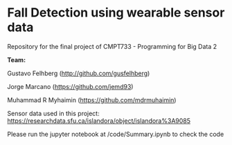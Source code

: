 # Fall Detection using wearable sensor data

Repository for the final project of CMPT733 - Programming for Big Data 2

**Team:**

Gustavo Felhberg (http://github.com/gusfelhberg)

Jorge Marcano (https://github.com/jemd93)

Muhammad R Myhaimin (https://github.com/mdrmuhaimin)

Sensor data used in this project: https://researchdata.sfu.ca/islandora/object/islandora%3A9085

Please run the jupyter notebook at /code/Summary.ipynb to check the code